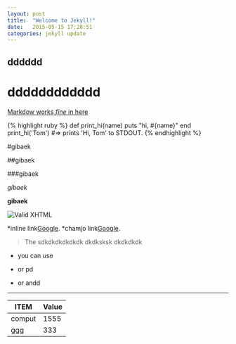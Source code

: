 ```yaml
---
layout: post
title:  "Welcome to Jekyll!"
date:   2015-05-15 17:28:51
categories: jekyll update
---
```


dddddd
----------

dddddddddddd
=================

<u>Markdow works *fine* in here</u>

{% highlight ruby %}
def print_hi(name)
  puts "hi, #{name}"
end
print_hi('Tom')
#=> prints 'Hi, Tom' to STDOUT.
{% endhighlight %}

#gibaek

##gibaek

###gibaek

*gibaek*

**gibaek**


![Valid XHTML](http://w3.org/Icons/valid-xhtml10)


*inline link[Google](http://www.google.com/).
*chamjo link[Google][1].

[1]:http://www.google.com/

> The sdkdkdkdkdkdk
> dkdksksk
> dkdkdkdk

- you can use
+ or pd
* or andd

---

ITEM   |  Value
------ | -------
comput | 1555
ggg    |  333





